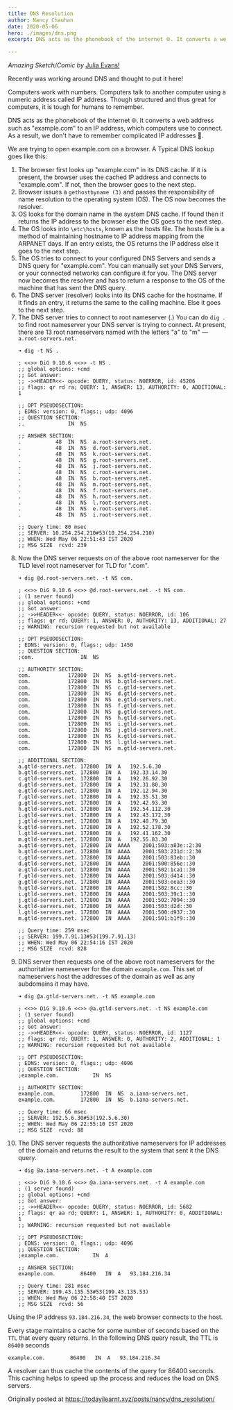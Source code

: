 ```yaml
---
title: DNS Resolution
author: Nancy Chauhan
date: 2020-05-06
hero: ./images/dns.png
excerpt: DNS acts as the phonebook of the internet 🌐. It converts a web address such as "example.com" to an IP address, which computers use to connect. As a result, we don't have to remember complicated IP addresses 🤩.

---
```


*Amazing Sketch/Comic by* [Julia Evans!](https://twitter.com/b0rk?ref_src=twsrc%5Egoogle%7Ctwcamp%5Eserp%7Ctwgr%5Eauthor)

Recently was working around DNS and thought to put it here!

Computers work with numbers. Computers talk to another computer using a numeric address called IP address. Though structured and thus great for computers, it is tough for humans to remember.

DNS acts as the phonebook of the internet 🌐. It converts a web address such as "example.com" to an IP address, which computers use to connect. As a result, we don't have to remember complicated IP addresses 🤩.

We are trying to open example.com on a browser. A Typical DNS lookup goes like this:

1. The browser first looks up "example.com" in its DNS cache. If it is present, the browser uses the cached IP address and connects to "example.com". If not, then the browser goes to the next step.
2. Browser issues a `gethostbyname (3)` and passes the responsibility of name resolution to the operating system (OS). The OS    now becomes the resolver.
3. OS looks for the domain name in the system DNS cache. If found then it
   returns the IP address to the browser else the OS goes to the next step.
4. The OS looks into `\etc\hosts`, known as the hosts file. The hosts file is a method of maintaining hostname to IP address mapping from the ARPANET days. If an entry exists, the OS returns the IP address else it goes to the next step.
5. The OS tries to connect to your configured DNS Servers and sends a DNS query for "example.com". You can manually set your      DNS Servers, or your connected networks can configure it for you. The DNS server now becomes the resolver and has to return a response to the OS of the machine that has sent the DNS query.
6. The DNS server (resolver) looks into its DNS cache for the hostname. If it finds an entry, it returns the same to the calling machine. Else it goes to the next step.
7. The DNS server tries to connect to root nameserver (.) You can do `dig .` to find root nameserver your DNS server is trying to connect. At present, there are 13 root nameservers named with the letters "a" to "m" &mdash; `a.root-servers.net.`
    ```
    ➜ dig -t NS .

    ; <<>> DiG 9.10.6 <<>> -t NS .
    ;; global options: +cmd
    ;; Got answer:
    ;; ->>HEADER<<- opcode: QUERY, status: NOERROR, id: 45206
    ;; flags: qr rd ra; QUERY: 1, ANSWER: 13, AUTHORITY: 0, ADDITIONAL: 1

    ;; OPT PSEUDOSECTION:
    ; EDNS: version: 0, flags:; udp: 4096
    ;; QUESTION SECTION:
    ;.              IN  NS

    ;; ANSWER SECTION:
    .           48  IN  NS  a.root-servers.net.
    .           48  IN  NS  d.root-servers.net.
    .           48  IN  NS  k.root-servers.net.
    .           48  IN  NS  g.root-servers.net.
    .           48  IN  NS  j.root-servers.net.
    .           48  IN  NS  c.root-servers.net.
    .           48  IN  NS  b.root-servers.net.
    .           48  IN  NS  m.root-servers.net.
    .           48  IN  NS  f.root-servers.net.
    .           48  IN  NS  h.root-servers.net.
    .           48  IN  NS  l.root-servers.net.
    .           48  IN  NS  e.root-servers.net.
    .           48  IN  NS  i.root-servers.net.

    ;; Query time: 80 msec
    ;; SERVER: 10.254.254.210#53(10.254.254.210)
    ;; WHEN: Wed May 06 22:51:43 IST 2020
    ;; MSG SIZE  rcvd: 239

    ```
8. Now the DNS server requests on of the above root nameserver for the TLD
   level root nameserver for TLD for ".com".
    ```
    ➜ dig @d.root-servers.net. -t NS com.

    ; <<>> DiG 9.10.6 <<>> @d.root-servers.net. -t NS com.
    ; (1 server found)
    ;; global options: +cmd
    ;; Got answer:
    ;; ->>HEADER<<- opcode: QUERY, status: NOERROR, id: 106
    ;; flags: qr rd; QUERY: 1, ANSWER: 0, AUTHORITY: 13, ADDITIONAL: 27
    ;; WARNING: recursion requested but not available

    ;; OPT PSEUDOSECTION:
    ; EDNS: version: 0, flags:; udp: 1450
    ;; QUESTION SECTION:
    ;com.               IN  NS

    ;; AUTHORITY SECTION:
    com.            172800  IN  NS  a.gtld-servers.net.
    com.            172800  IN  NS  b.gtld-servers.net.
    com.            172800  IN  NS  c.gtld-servers.net.
    com.            172800  IN  NS  d.gtld-servers.net.
    com.            172800  IN  NS  e.gtld-servers.net.
    com.            172800  IN  NS  f.gtld-servers.net.
    com.            172800  IN  NS  g.gtld-servers.net.
    com.            172800  IN  NS  h.gtld-servers.net.
    com.            172800  IN  NS  i.gtld-servers.net.
    com.            172800  IN  NS  j.gtld-servers.net.
    com.            172800  IN  NS  k.gtld-servers.net.
    com.            172800  IN  NS  l.gtld-servers.net.
    com.            172800  IN  NS  m.gtld-servers.net.

    ;; ADDITIONAL SECTION:
    a.gtld-servers.net. 172800  IN  A   192.5.6.30
    b.gtld-servers.net. 172800  IN  A   192.33.14.30
    c.gtld-servers.net. 172800  IN  A   192.26.92.30
    d.gtld-servers.net. 172800  IN  A   192.31.80.30
    e.gtld-servers.net. 172800  IN  A   192.12.94.30
    f.gtld-servers.net. 172800  IN  A   192.35.51.30
    g.gtld-servers.net. 172800  IN  A   192.42.93.30
    h.gtld-servers.net. 172800  IN  A   192.54.112.30
    i.gtld-servers.net. 172800  IN  A   192.43.172.30
    j.gtld-servers.net. 172800  IN  A   192.48.79.30
    k.gtld-servers.net. 172800  IN  A   192.52.178.30
    l.gtld-servers.net. 172800  IN  A   192.41.162.30
    m.gtld-servers.net. 172800  IN  A   192.55.83.30
    a.gtld-servers.net. 172800  IN  AAAA    2001:503:a83e::2:30
    b.gtld-servers.net. 172800  IN  AAAA    2001:503:231d::2:30
    c.gtld-servers.net. 172800  IN  AAAA    2001:503:83eb::30
    d.gtld-servers.net. 172800  IN  AAAA    2001:500:856e::30
    e.gtld-servers.net. 172800  IN  AAAA    2001:502:1ca1::30
    f.gtld-servers.net. 172800  IN  AAAA    2001:503:d414::30
    g.gtld-servers.net. 172800  IN  AAAA    2001:503:eea3::30
    h.gtld-servers.net. 172800  IN  AAAA    2001:502:8cc::30
    i.gtld-servers.net. 172800  IN  AAAA    2001:503:39c1::30
    j.gtld-servers.net. 172800  IN  AAAA    2001:502:7094::30
    k.gtld-servers.net. 172800  IN  AAAA    2001:503:d2d::30
    l.gtld-servers.net. 172800  IN  AAAA    2001:500:d937::30
    m.gtld-servers.net. 172800  IN  AAAA    2001:501:b1f9::30

    ;; Query time: 259 msec
    ;; SERVER: 199.7.91.13#53(199.7.91.13)
    ;; WHEN: Wed May 06 22:54:16 IST 2020
    ;; MSG SIZE  rcvd: 828

    ```
9. DNS server then requests one of the above root nameservers for the authoritative nameserver for the domain `example.com`. This set of nameservers host the addresses of the domain as well as any subdomains it may have.
    ```
    ➜ dig @a.gtld-servers.net. -t NS example.com

    ; <<>> DiG 9.10.6 <<>> @a.gtld-servers.net. -t NS example.com
    ; (1 server found)
    ;; global options: +cmd
    ;; Got answer:
    ;; ->>HEADER<<- opcode: QUERY, status: NOERROR, id: 1127
    ;; flags: qr rd; QUERY: 1, ANSWER: 0, AUTHORITY: 2, ADDITIONAL: 1
    ;; WARNING: recursion requested but not available

    ;; OPT PSEUDOSECTION:
    ; EDNS: version: 0, flags:; udp: 4096
    ;; QUESTION SECTION:
    ;example.com.           IN  NS

    ;; AUTHORITY SECTION:
    example.com.        172800  IN  NS  a.iana-servers.net.
    example.com.        172800  IN  NS  b.iana-servers.net.

    ;; Query time: 66 msec
    ;; SERVER: 192.5.6.30#53(192.5.6.30)
    ;; WHEN: Wed May 06 22:55:10 IST 2020
    ;; MSG SIZE  rcvd: 88
    ```
10. The DNS server requests the authoritative nameservers for IP addresses of the domain and returns the result to the system that sent it the DNS query.
    ```
    ➜ dig @a.iana-servers.net. -t A example.com

    ; <<>> DiG 9.10.6 <<>> @a.iana-servers.net. -t A example.com
    ; (1 server found)
    ;; global options: +cmd
    ;; Got answer:
    ;; ->>HEADER<<- opcode: QUERY, status: NOERROR, id: 5682
    ;; flags: qr aa rd; QUERY: 1, ANSWER: 1, AUTHORITY: 0, ADDITIONAL: 1
    ;; WARNING: recursion requested but not available

    ;; OPT PSEUDOSECTION:
    ; EDNS: version: 0, flags:; udp: 4096
    ;; QUESTION SECTION:
    ;example.com.           IN  A

    ;; ANSWER SECTION:
    example.com.        86400   IN  A   93.184.216.34

    ;; Query time: 281 msec
    ;; SERVER: 199.43.135.53#53(199.43.135.53)
    ;; WHEN: Wed May 06 22:58:40 IST 2020
    ;; MSG SIZE  rcvd: 56
    ```

Using the IP address `93.184.216.34`, the web browser connects to the host.

Every stage maintains a cache for some number of seconds based on the `TTL` that every query returns. In the following DNS query result, the TTL is `86400` seconds

```
example.com.        86400   IN  A   93.184.216.34
```

A resolver can thus cache the contents of the query for 86400 seconds. This caching helps to speed up the process and reduces the load on DNS servers.

Originally posted at https://todayilearnt.xyz/posts/nancy/dns_resolution/